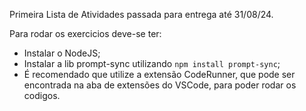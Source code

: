 Primeira Lista de Atividades passada para entrega até 31/08/24.

Para rodar os exercicios deve-se ter:
- Instalar o NodeJS; 
- Instalar a lib prompt-sync utilizando  `npm install prompt-sync`;
- É recomendado que utilize a extensão CodeRunner, que pode ser encontrada na aba de extensões do VSCode, para poder rodar os codigos.
